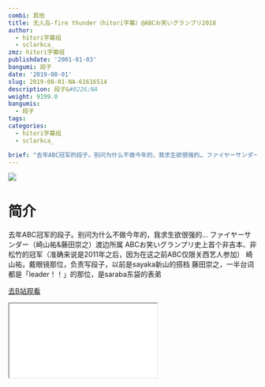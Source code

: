 ```yaml
---
combi: 其他
title: 无人岛-fire thunder（hitori字幕）@ABCお笑いグランプリ2018
author:
  - hitori字幕组
  - sclarkca_
zmz: hitori字幕组
publishdate: '2001-01-03'
bangumi: 段子
date: '2019-08-01'
slug: 2019-08-01-NA-61616514
description: 段子&#8226;NA
weight: 9199.0
bangumis:
  - 段子
tags:
categories:
  - hitori字幕组
  - sclarkca_

brief: "去年ABC冠军的段子。别问为什么不做今年的，我求生欲很强的… ファイヤーサンダー（崎山祐&藤田崇之）渡边所属 ABCお笑いグランプリ史上首个非吉本、非松竹的冠军（准确来说是2011年之后，因为在这之前ABC仅限关西艺人参加） 崎山祐，戴眼镜那位，负责写段子，以前是sayaka新山的搭档 藤田崇之，一半台词都是「leader！！」的那位，是saraba东袋的表弟"
---
```

![](https://raw.githubusercontent.com/tcgriffith/owaraisite/master/static/tmpimg/06d0f9c50b2e5c6bceef2b37672eca265af85f75.jpg.480.jpg)
# 简介  
去年ABC冠军的段子。别问为什么不做今年的，我求生欲很强的…
ファイヤーサンダー（崎山祐&藤田崇之）渡边所属
ABCお笑いグランプリ史上首个非吉本、非松竹的冠军（准确来说是2011年之后，因为在这之前ABC仅限关西艺人参加）
崎山祐，戴眼镜那位，负责写段子，以前是sayaka新山的搭档
藤田崇之，一半台词都是「leader！！」的那位，是saraba东袋的表弟  

[去B站观看](https://www.bilibili.com/video/av61616514/)
<div class ="resp-container"><iframe class="testiframe" src="//player.bilibili.com/player.html?aid=61616514"", scrolling="no", allowfullscreen="true" > </iframe></div> 
